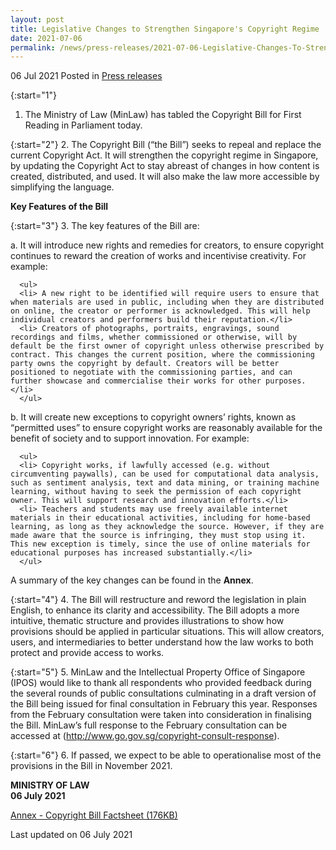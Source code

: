 ```yaml
---
layout: post
title: Legislative Changes to Strengthen Singapore's Copyright Regime
date: 2021-07-06
permalink: /news/press-releases/2021-07-06-Legislative-Changes-To-Strengthen-Singapores-Copyright-Regime
---
```


06 Jul 2021 Posted in [Press releases](/news/press-releases)

{:start="1"}
1. The Ministry of Law (MinLaw) has tabled the Copyright Bill for First Reading in Parliament today. 

{:start="2"}
2. The Copyright Bill (“the Bill”) seeks to repeal and replace the current Copyright Act. It will strengthen the copyright regime in Singapore, by updating the Copyright Act to stay abreast of changes in how content is created, distributed, and used. It will also make the law more accessible by simplifying the language. 

**Key Features of the Bill**

{:start="3"}
3. The key features of the Bill are:

   a. It will introduce new rights and remedies for creators, to ensure copyright continues to reward the creation of works and incentivise creativity. For example:
  
      <ul>
      <li> A new right to be identified will require users to ensure that when materials are used in public, including when they are distributed on online, the creator or performer is acknowledged. This will help individual creators and performers build their reputation.</li>
      <li> Creators of photographs, portraits, engravings, sound recordings and films, whether commissioned or otherwise, will by default be the first owner of copyright unless otherwise prescribed by contract. This changes the current position, where the commissioning party owns the copyright by default. Creators will be better positioned to negotiate with the commissioning parties, and can further showcase and commercialise their works for other purposes.</li>
      </ul>
 
   b. It will create new exceptions to copyright owners’ rights, known as “permitted uses” to ensure copyright works are reasonably available for the benefit of society and to support innovation. For example:
 
      <ul>
      <li> Copyright works, if lawfully accessed (e.g. without circumventing paywalls), can be used for computational data analysis, such as sentiment analysis, text and data mining, or training machine learning, without having to seek the permission of each copyright owner. This will support research and innovation efforts.</li>
      <li> Teachers and students may use freely available internet materials in their educational activities, including for home-based learning, as long as they acknowledge the source. However, if they are made aware that the source is infringing, they must stop using it. This new exception is timely, since the use of online materials for educational purposes has increased substantially.</li>
      </ul>

   A summary of the key changes can be found in the **Annex**.

{:start="4"}
4. The Bill will restructure and reword the legislation in plain English, to enhance its clarity and accessibility. The Bill adopts a more intuitive, thematic structure and provides illustrations to show how provisions should be applied in particular situations. This will allow creators, users, and intermediaries to better understand how the law works to both protect and provide access to works. 

{:start="5"}
5. MinLaw and the Intellectual Property Office of Singapore (IPOS) would like to thank all respondents who provided feedback during the several rounds of public consultations culminating in a draft version of the Bill being issued for final consultation in February this year. Responses from the February consultation were taken into consideration in finalising the Bill. MinLaw’s full response to the February consultation can be accessed at (<a href="www.go.gov.sg/copyright-consult-response" target="new">http://www.go.gov.sg/copyright-consult-response</a>). 

{:start="6"}
6. If passed, we expect to be able to operationalise most of the provisions in the Bill in November 2021. 


**MINISTRY OF LAW**<br>
**06 July 2021**

[Annex - Copyright Bill Factsheet (176KB)](/files/news/press-releases/2021/03/ANNEX-Copyright-Factsheet.pdf)<br>

<p class="right-side-updated">Last updated on 06 July 2021</p>
